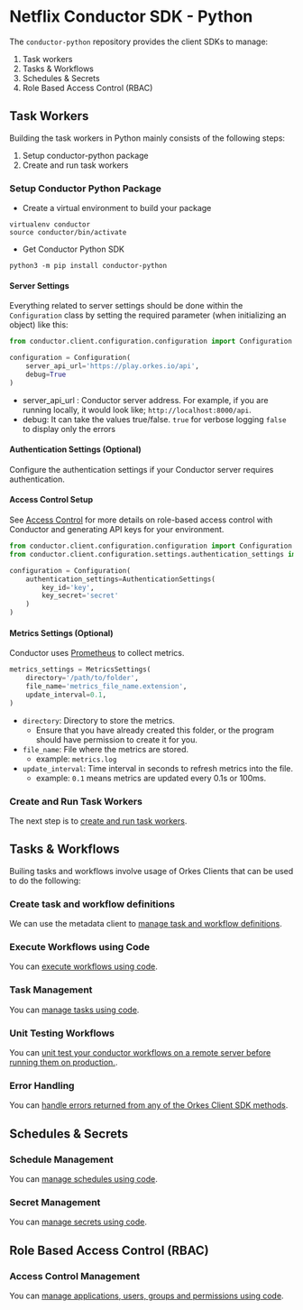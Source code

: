 # Netflix Conductor SDK - Python

The `conductor-python` repository provides the client SDKs to manage:
1. Task workers
2. Tasks & Workflows
3. Schedules & Secrets
4. Role Based Access Control (RBAC)

## Task Workers

Building the task workers in Python mainly consists of the following steps:

1. Setup conductor-python package
2. Create and run task workers

### Setup Conductor Python Package​

* Create a virtual environment to build your package
```shell
virtualenv conductor
source conductor/bin/activate
```

* Get Conductor Python SDK
```shell
python3 -m pip install conductor-python
```

#### Server Settings
Everything related to server settings should be done within the `Configuration` class by setting the required parameter (when initializing an object) like this:

```python
from conductor.client.configuration.configuration import Configuration

configuration = Configuration(
    server_api_url='https://play.orkes.io/api',
    debug=True
)
```

* server_api_url : Conductor server address. For example, if you are running locally, it would look like; `http://localhost:8000/api`.
* debug: It can take the values true/false. `true` for verbose logging `false` to display only the errors

#### Authentication Settings (Optional)
Configure the authentication settings if your Conductor server requires authentication.

#### Access Control Setup
See [Access Control](https://orkes.io/content/docs/getting-started/concepts/access-control) for more details on role-based access control with Conductor and generating API keys for your environment.

```python
from conductor.client.configuration.configuration import Configuration
from conductor.client.configuration.settings.authentication_settings import AuthenticationSettings

configuration = Configuration(
    authentication_settings=AuthenticationSettings(
        key_id='key',
        key_secret='secret'
    )
)
```

#### Metrics Settings (Optional)
Conductor uses [Prometheus](https://prometheus.io/) to collect metrics.

```python
metrics_settings = MetricsSettings(
    directory='/path/to/folder',
    file_name='metrics_file_name.extension',
    update_interval=0.1,
)
```

* `directory`: Directory to store the metrics.
  * Ensure that you have already created this folder, or the program should have permission to create it for you.
* `file_name`: File where the metrics are stored.
  * example: `metrics.log`
* `update_interval`: Time interval in seconds to refresh metrics into the file.
  * example: `0.1` means metrics are updated every  0.1s or 100ms.

### Create and Run Task Workers

The next step is to [create and run task workers](https://github.com/conductor-sdk/conductor-python/tree/main/docs/worker).

## Tasks & Workflows

Builing tasks and workflows involve usage of Orkes Clients that can be used to do the following:

### Create task and workflow definitions

We can use the metadata client to [manage task and workflow definitions](https://github.com/conductor-sdk/conductor-python/tree/main/docs/metadata).

### Execute Workflows using Code

You can [execute workflows using code](https://github.com/conductor-sdk/conductor-python/tree/main/docs/workflow).

### Task Management

You can [manage tasks using code](https://github.com/conductor-sdk/conductor-python/tree/main/docs/task).

### Unit Testing Workflows

You can [unit test your conductor workflows on a remote server before running them on production.](https://github.com/conductor-sdk/conductor-python/tree/main/docs/testing).

### Error Handling

You can [handle errors returned from any of the Orkes Client SDK methods](https://github.com/conductor-sdk/conductor-python/tree/main/docs/exceptions).

## Schedules & Secrets

### Schedule Management

You can [manage schedules using code](https://github.com/conductor-sdk/conductor-python/tree/main/docs/schedule).

### Secret Management

You can [manage secrets using code](https://github.com/conductor-sdk/conductor-python/tree/main/docs/secret).

## Role Based Access Control (RBAC)

### Access Control Management

You can [manage applications, users, groups and permissions using code](https://github.com/conductor-sdk/conductor-python/tree/main/docs/authorization).
